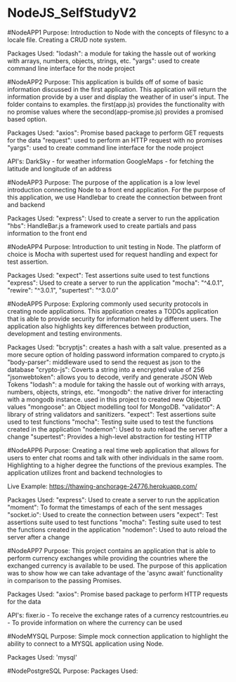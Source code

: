 # NodeJS_SelfStudyV2
#NodeAPP1
Purpose: Introduction to Node with the concepts of filesync to a locale file. Creating a CRUD note system.

Packages Used:
"lodash": a module for taking the hassle out of working with arrays, numbers, objects, strings, etc.
"yargs": used to create command line interface for the node project


#NodeAPP2
Purpose: This application is builds off of some of basic information discussed in the first application. This application will return the information provide by a user and display the weather of in user's input. The folder contains to examples. the first(app.js) provides the functionality with no promise values where the second(app-promise.js) provides a promised based option.

Packages Used:
"axios": Promise based package to perform GET requests for the data
"request": used to perform an HTTP request with no promises
"yargs": used to create command line interface for the node project

API's:
DarkSky - for weather information
GoogleMaps - for fetching the latitude and longitude of an address


#NodeAPP3
Purpose: The purpose of the application is a low level introduction connecting Node to a front end application. For the purpose of this application, we use Handlebar to create the connection between front and backend

Packages Used:
"express": Used to create a server to run the application
"hbs": HandleBar.js a framework used to create partials and pass information to the front end


#NodeAPP4
Purpose: Introduction to unit testing in Node. The platform of choice is Mocha with supertest used for request handling and expect for test assertion.

Packages Used:
"expect": Test assertions suite used to test functions
"express": Used to create a server to run the application
"mocha": "^4.0.1",
"rewire": "^3.0.1",
"supertest": "^3.0.0"


#NodeAPP5
Purpose: Exploring commonly used security protocols in creating node applications. This application creates a TODOs application that is able to provide security for information held by different users. The application also highlights key differences between production, development and testing environments.

Packages Used:
"bcryptjs": creates a hash with a salt value. presented as a more secure option of holding password information compared to crypto.js
"body-parser": middleware used to send the request as json to the database
"crypto-js": Coverts a string into a encrypted value of 256
"jsonwebtoken": allows you to decode, verify and generate JSON Web Tokens
"lodash": a module for taking the hassle out of working with arrays, numbers, objects, strings, etc.
"mongodb": the native driver for interacting with a mongodb instance. used in this project to created new ObjectID values
"mongoose": an Object modelling tool for MongoDB.
"validator": A library of string validators and sanitizers.
"expect": Test assertions suite used to test functions
"mocha": Testing suite used to test the functions created in the application
"nodemon": Used to auto reload the server after a change
"supertest": Provides a high-level abstraction for testing HTTP


#NodeAPP6
Purpose: Creating a real time web application that allows for users to enter chat rooms and talk with other individuals in the same room. Highlighting to a higher degree the functions of the previous examples. The application utilizes front and backend technologies to

Live Example: https://thawing-anchorage-24776.herokuapp.com/

Packages Used:
"express": Used to create a server to run the application
"moment": To format the timestamps of each of the sent messages
"socket.io": Used to create the connection between users
"expect": Test assertions suite used to test functions
"mocha": Testing suite used to test the functions created in the application
"nodemon": Used to auto reload the server after a change


#NodeAPP7
Purpose: This project contains an application that is able to perform currency exchanges while providing the countries where the exchanged currency is available to be used. The purpose of this application was to show how we can take advantage of the 'async await' functionality in comparison to the passing Promises.

Packages Used:
"axios": Promise based package to perform HTTP requests for the data

API's:
fixer.io - To receive the exchange rates of a currency
restcountries.eu - To provide information on where the currency can be used


#NodeMYSQL
Purpose: Simple mock connection application to highlight the ability to connect to a MYSQL application using Node.

Packages Used:
'mysql'


#NodePostgreSQL
Purpose:
Packages Used:
